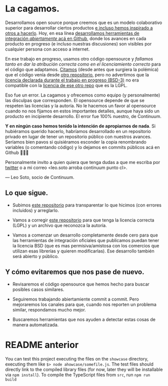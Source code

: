# La cagamos. 

Desarrollamos open source porque creemos que es un modelo colaborativo superior para desarrollar ciertos productos [e incluso hemos inspirado a otros  a hacerlo](https://medium.com/mejorindustriati/por-qu%C3%A9-regalar-tu-c%C3%B3digo-es-una-buena-idea-6f0ca7f8cd49). Hoy, en esa línea [desarrollamos herramientas de integración *abiertamente* acá en Github](https://github.com/TransbankDevelopers/), donde los avances en cada producto en progreso (e incluso nuestras discusiones) son visibles por cualquier persona con acceso a internet.

En ese trabajo en progreso, usamos otro código opensource y *fallamos tanto en dar la atribución correcta como en el licenciamiento correcto* para el código que adaptamos. [Citamos](https://github.com/continuum/transbank-sdk-nodejs/commit/843d8961d5f0533c87f84bbc5349ec0759341e70#diff-1daa783be39c4db03506389c074404b6R1) (desde antes que surgiera la polémica) que el código venía desde [otro repositorio](https://github.com/rgcl/webpay-nodejs), pero no advertimos que la [licencia declarada durante el trabajo en progreso (BSD-3)](https://github.com/continuum/transbank-sdk-nodejs/blob/feat/add_webpay_plus/package.json#L48) no era compatible con la [licencia de ese otro repo](https://github.com/rgcl/webpay-nodejs/blob/master/COPYING) que es la LGPL. 

Eso fue un error. La cagamos y ofrecemos como equipo (y personalmente) las disculpas que corresponden. El opensource depende de que se respeten las licencias y la autoría. No le hacemos un favor al opensource cuando no nos fijamos en estos importantes detalles, aunque haya sido un producto en incipiente desarrollo. El error fue 100% nuestro, de Continuum.

**Y en ningún caso hemos tenido la intención de apropiarnos de nada**. Si hubiéramos querido hacerlo, habríamos desarrollado en un repositorio privado en lugar de tener un repositorio público con nuestros avances. Seríamos bien pavos si quisiéramos esconder la copia renombrando variables (o comentando código) y lo dejamos en commits públicos acá en Github 🤦🏻‍♂️ 

Personalmente invito a quien quiera que tenga dudas a que me escriba por [twitter](twitter.com/leosoto) o a mi correo <leo.soto arroba continuum punto cl>. 

— Leo Soto, socio de Continuum.

## Lo que sigue.

- Subimos [este repositorio](https://github.com/continuum/transbank-sdk-nodejs) para transparentar lo que hicimos (con errores incluidos) y arreglarlo. 

- Vamos a corregir [este repositorio](https://github.com/continuum/transbank-sdk-nodejs) para que tenga la licencia correcta (LGPL) y un archivo que reconozca la autoría.

- Vamos a comenzar un desarrollo completamente desde cero para que las herramientas de integración oficiales que publicamos puedan tener la licencia BSD (que es mas permisiva/amistosa con los comercios que utilizan esas librerías y quieren modificarlas). Ese desarrollo también será abierto y público.

## Y cómo evitaremos que nos pase de nuevo.

- Revisaremos el código opensource que hemos hecho para buscar posibles casos similares.

- Seguiremos trabajando abiertamiente commit a commit. Pero mejoraremos los canales para que, cuando nos reporten un problema similar, respondamos mucho mejor.

- Buscaremos herramientas que nos ayuden a detectar estas cosas de manera automatizada.

# README anterior

You can test this project executing the files on the `showcase` directory,
executing them like `$> node ahowcase/somefile.js`. The test files should
directly link to the compiled library files (for now, later they will be installable
via `npm install`). To compile the TypeScript files from `src`, run `npm run build`

